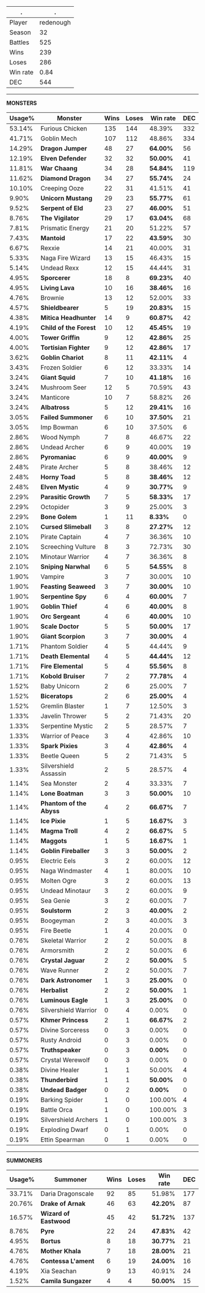 .|.
|-|-
Player|redenough
Season|32
Battles|525
Wins|239
Loses|286
Win rate|0.84
DEC|544

---
**MONSTERS**

Usage%|Monster|Wins|Loses|Win rate|DEC|
-|-|-|-|-|-|
53.14%|Furious Chicken|135|144|48.39%|332|
41.71%|Goblin Mech|107|112|48.86%|334|
14.29%|**Dragon Jumper**|48|27|**64.00%**|56|
12.19%|**Elven Defender**|32|32|**50.00%**|41|
11.81%|**War Chaang**|34|28|**54.84%**|119|
11.62%|**Diamond Dragon**|34|27|**55.74%**|24|
10.10%|Creeping Ooze|22|31|41.51%|41|
9.90%|**Unicorn Mustang**|29|23|**55.77%**|61|
9.52%|**Serpent of Eld**|23|27|**46.00%**|51|
8.76%|**The Vigilator**|29|17|**63.04%**|68|
7.81%|Prismatic Energy|21|20|51.22%|57|
7.43%|**Mantoid**|17|22|**43.59%**|30|
6.67%|Rexxie|14|21|40.00%|31|
5.33%|Naga Fire Wizard|13|15|46.43%|15|
5.14%|Undead Rexx|12|15|44.44%|31|
4.95%|**Sporcerer**|18|8|**69.23%**|40|
4.95%|**Living Lava**|10|16|**38.46%**|16|
4.76%|Brownie|13|12|52.00%|33|
4.57%|**Shieldbearer**|5|19|**20.83%**|15|
4.38%|**Mitica Headhunter**|14|9|**60.87%**|42|
4.19%|**Child of the Forest**|10|12|**45.45%**|19|
4.00%|**Tower Griffin**|9|12|**42.86%**|25|
4.00%|**Tortisian Fighter**|9|12|**42.86%**|17|
3.62%|**Goblin Chariot**|8|11|**42.11%**|4|
3.43%|Frozen Soldier|6|12|33.33%|14|
3.24%|**Giant Squid**|7|10|**41.18%**|16|
3.24%|Mushroom Seer|12|5|70.59%|43|
3.24%|Manticore|10|7|58.82%|26|
3.24%|**Albatross**|5|12|**29.41%**|16|
3.05%|**Failed Summoner**|6|10|**37.50%**|21|
3.05%|Imp Bowman|6|10|37.50%|6|
2.86%|Wood Nymph|7|8|46.67%|22|
2.86%|Undead Archer|6|9|40.00%|19|
2.86%|**Pyromaniac**|6|9|**40.00%**|9|
2.48%|Pirate Archer|5|8|38.46%|12|
2.48%|**Horny Toad**|5|8|**38.46%**|12|
2.48%|**Elven Mystic**|4|9|**30.77%**|9|
2.29%|**Parasitic Growth**|7|5|**58.33%**|17|
2.29%|Octopider|3|9|25.00%|3|
2.29%|**Bone Golem**|1|11|**8.33%**|0|
2.10%|**Cursed Slimeball**|3|8|**27.27%**|12|
2.10%|Pirate Captain|4|7|36.36%|10|
2.10%|Screeching Vulture|8|3|72.73%|30|
2.10%|Minotaur Warrior|4|7|36.36%|8|
2.10%|**Sniping Narwhal**|6|5|**54.55%**|8|
1.90%|Vampire|3|7|30.00%|10|
1.90%|**Feasting Seaweed**|3|7|**30.00%**|10|
1.90%|**Serpentine Spy**|6|4|**60.00%**|7|
1.90%|**Goblin Thief**|4|6|**40.00%**|8|
1.90%|**Orc Sergeant**|4|6|**40.00%**|10|
1.90%|**Scale Doctor**|5|5|**50.00%**|17|
1.90%|**Giant Scorpion**|3|7|**30.00%**|4|
1.71%|Phantom Soldier|4|5|44.44%|9|
1.71%|**Death Elemental**|4|5|**44.44%**|12|
1.71%|**Fire Elemental**|5|4|**55.56%**|8|
1.71%|**Kobold Bruiser**|7|2|**77.78%**|4|
1.52%|Baby Unicorn|2|6|25.00%|7|
1.52%|**Biceratops**|2|6|**25.00%**|4|
1.52%|Gremlin Blaster|1|7|12.50%|3|
1.33%|Javelin Thrower|5|2|71.43%|20|
1.33%|Serpentine Mystic|2|5|28.57%|7|
1.33%|Warrior of Peace|3|4|42.86%|10|
1.33%|**Spark Pixies**|3|4|**42.86%**|4|
1.33%|Beetle Queen|5|2|71.43%|5|
1.33%|Silvershield Assassin|2|5|28.57%|4|
1.14%|Sea Monster|2|4|33.33%|7|
1.14%|**Lone Boatman**|3|3|**50.00%**|10|
1.14%|**Phantom of the Abyss**|4|2|**66.67%**|7|
1.14%|**Ice Pixie**|1|5|**16.67%**|3|
1.14%|**Magma Troll**|4|2|**66.67%**|5|
1.14%|**Maggots**|1|5|**16.67%**|1|
1.14%|**Goblin Fireballer**|3|3|**50.00%**|2|
0.95%|Electric Eels|3|2|60.00%|12|
0.95%|Naga Windmaster|4|1|80.00%|10|
0.95%|Molten Ogre|3|2|60.00%|13|
0.95%|Undead Minotaur|3|2|60.00%|9|
0.95%|Sea Genie|3|2|60.00%|7|
0.95%|**Soulstorm**|2|3|**40.00%**|2|
0.95%|Boogeyman|2|3|40.00%|3|
0.95%|Fire Beetle|1|4|20.00%|0|
0.76%|Skeletal Warrior|2|2|50.00%|8|
0.76%|Armorsmith|2|2|50.00%|6|
0.76%|**Crystal Jaguar**|2|2|**50.00%**|5|
0.76%|Wave Runner|2|2|50.00%|7|
0.76%|**Dark Astronomer**|1|3|**25.00%**|0|
0.76%|**Herbalist**|2|2|**50.00%**|1|
0.76%|**Luminous Eagle**|1|3|**25.00%**|0|
0.76%|Silvershield Warrior|0|4|0.00%|0|
0.57%|**Khmer Princess**|2|1|**66.67%**|2|
0.57%|Divine Sorceress|0|3|0.00%|0|
0.57%|Rusty Android|0|3|0.00%|0|
0.57%|**Truthspeaker**|0|3|**0.00%**|0|
0.57%|Crystal Werewolf|0|3|0.00%|0|
0.38%|Divine Healer|1|1|50.00%|4|
0.38%|**Thunderbird**|1|1|**50.00%**|0|
0.38%|**Undead Badger**|0|2|**0.00%**|0|
0.19%|Barking Spider|1|0|100.00%|4|
0.19%|Battle Orca|1|0|100.00%|3|
0.19%|Silvershield Archers|1|0|100.00%|3|
0.19%|Exploding Dwarf|0|1|0.00%|0|
0.19%|Ettin Spearman|0|1|0.00%|0|

---
**SUMMONERS**

Usage%|Summoner|Wins|Loses|Win rate|DEC|
-|-|-|-|-|-|
33.71%|Daria Dragonscale|92|85|51.98%|177|
20.76%|**Drake of Arnak**|46|63|**42.20%**|87|
16.57%|**Wizard of Eastwood**|45|42|**51.72%**|137|
8.76%|**Pyre**|22|24|**47.83%**|42|
4.95%|**Bortus**|8|18|**30.77%**|21|
4.76%|**Mother Khala**|7|18|**28.00%**|21|
4.76%|**Contessa L'ament**|6|19|**24.00%**|16|
4.19%|Xia Seachan|9|13|40.91%|24|
1.52%|**Camila Sungazer**|4|4|**50.00%**|15|

